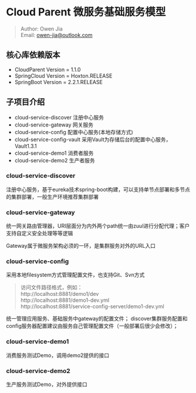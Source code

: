 # Cloud Parent 微服务基础服务模型

> Author: Owen Jia    
  Email:  owen-jia@outlook.com

## 核心库依赖版本
- CloudParent Version = 1.1.0
- SpringCloud Version = Hoxton.RELEASE
- SpringBoot Version = 2.2.1.RELEASE

## 子项目介绍

- cloud-service-discover 注册中心服务
- cloud-service-gateway 网关服务
- cloud-service-config 配置中心服务(本地存储方式)
- cloud-service-config-vault 采用Vault为存储后台的配置中心服务，Vault1.3.1
- cloud-service-demo1 消费者服务
- cloud-service-demo2 生产者服务

### cloud-service-discover

注册中心服务，基于eureka技术spring-boot构建，可以支持单节点部署和多节点的集群部署，一般生产环境推荐集群部署

### cloud-service-gateway

统一网关路由管理器，URI层面分为内外两个path统一由zuul进行分配代理；客户支持自定义安全处理等等逻辑

Gateway属于微服务架构必须的一环，是集群服务对外的URL入口

### cloud-service-config

采用本地filesystem方式管理配置文件，也支持Git、Svn方式

> 访问文件路径格式，例如：    
  http://localhost:8881/demo1/dev    
  http://localhost:8881/demo1-dev.yml       
  http://localhost:8881/service-config-server/demo1-dev.yml  

统一管理应用服务、基础服务中gateway的配置文件； discover集群服务配置和config服务器配置建议由服务自己管理配置文件（一般部署后很少会修改）；

### cloud-service-demo1

消费服务测试Demo，调用demo2提供的接口

### cloud-service-demo2

生产服务测试Demo，对外提供接口

## 
